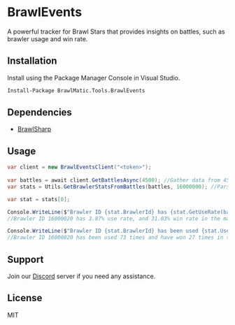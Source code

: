 # BrawlEvents
A powerful tracker for Brawl Stars that provides insights on battles, such as brawler usage and win rate.

## Installation
Install using the Package Manager Console in Visual Studio.
```ps
Install-Package BrawlMatic.Tools.BrawlEvents
```

## Dependencies
- [BrawlSharp](https://github.com/BrawlMatic/BrawlSharp)

## Usage
```cs
var client = new BrawlEventsClient("<token>");
    
var battles = await client.GetBattlesAsync(4500); //Gather data from 4500 recent battles around the game
var stats = Utils.GetBrawlerStatsFromBattles(battles, 16000000); //Parse stats from those previously fetched battles

var stat = stats[0];

Console.WriteLine($"Brawler ID {stat.BrawlerId} has {stat.GetUseRate(battles.Where(b => b.Map.Id == stat.MapId).Count())}% use rate, and {stat.GetWinRate()}% win rate in the map ID {stat.MapId}.");
//Brawler ID 16000020 has 3.87% use rate, and 31.03% win rate in the map ID 15000051.

Console.WriteLine($"Brawler ID {stat.BrawlerId} has been used {stat.UseCount} times and have won {stat.WinCount} times in the map ID {stat.MapId}.");
//Brawler ID 16000020 has been used 73 times and have won 27 times in the map ID 15000051.
```

## Support
Join our [Discord](https://discord.gg/AcE7W8h59D) server if you need any assistance.

## License
MIT